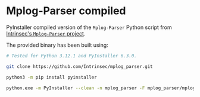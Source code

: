 # Mplog-Parser compiled

PyInstaller compiled version of the `Mplog-Parser` Python script from
[Intrinsec's `Mplog-Parser` project](https://github.com/Intrinsec/mplog_parser).

The provided binary has been built using:

```bash
# Tested for Python 3.12.1 and PyInstaller 6.3.0.

git clone https://github.com/Intrinsec/mplog_parser.git

python3 -m pip install pyinstaller

python.exe -m PyInstaller --clean -n mplog_parser -F mplog_parser/mplog_parser/main.py
```

